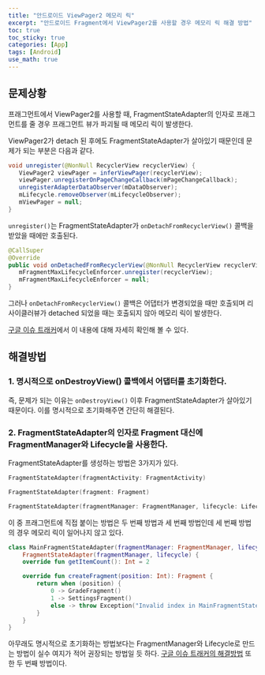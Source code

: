 ```yaml
---
title: "안드로이드 ViewPager2 메모리 릭"
excerpt: "안드로이드 Fragment에서 ViewPager2를 사용할 경우 메모리 릭 해결 방법"
toc: true
toc_sticky: true
categories: [App]
tags: [Android]
use_math: true
---
```


## 문제상황

프래그먼트에서 ViewPager2를 사용할 때, FragmentStateAdapter의 인자로 프래그먼트를 줄 경우 프래그먼트 뷰가 파괴될 때 메모리 릭이 발생한다.

ViewPager2가 detach 된 후에도 FragmentStateAdapter가 살아있기 때문인데 문제가 되는 부분은 다음과 같다.

```java
void unregister(@NonNull RecyclerView recyclerView) {
   ViewPager2 viewPager = inferViewPager(recyclerView);
   viewPager.unregisterOnPageChangeCallback(mPageChangeCallback);
   unregisterAdapterDataObserver(mDataObserver);
   mLifecycle.removeObserver(mLifecycleObserver);
   mViewPager = null;
}
```

`unregister()`는 FragmentStateAdapter가 `onDetachFromRecyclerView()` 콜백을 받았을 때에만 호출된다.

```java
@CallSuper
@Override
public void onDetachedFromRecyclerView(@NonNull RecyclerView recyclerView) {
   mFragmentMaxLifecycleEnforcer.unregister(recyclerView);
   mFragmentMaxLifecycleEnforcer = null;
}
```

그러나 `onDetachFromRecyclerView()` 콜백은 어댑터가 변경되었을 때만 호출되며 리사이클러뷰가 detached 되었을 때는 호출되지 않아 메모리 릭이 발생한다.

[구글 이슈 트래커](https://issuetracker.google.com/issues/151212195)에서 이 내용에 대해 자세히 확인해 볼 수 있다.

## 해결방법

### 1. 명시적으로 onDestroyView() 콜백에서 어댑터를 초기화한다.

즉, 문제가 되는 이유는 `onDestroyView()` 이후 FragmentStateAdapter가 살아있기 때문이다. 이를 명시적으로 초기화해주면 간단히 해결된다.

### 2. FragmentStateAdapter의 인자로 Fragment 대신에 FragmentManager와 Lifecycle을 사용한다.

FragmentStateAdapter를 생성하는 방법은 3가지가 있다.

```kotlin
FragmentStateAdapter(fragmentActivity: FragmentActivity)

FragmentStateAdapter(fragment: Fragment)

FragmentStateAdapter(fragmentManager: FragmentManager, lifecycle: Lifecycle)
```

이 중 프래그먼트에 직접 붙이는 방법은 두 번째 방법과 세 번째 방법인데 세 번째 방법의 경우 메모리 릭이 일어나지 않고 있다.

```kotlin
class MainFragmentStateAdapter(fragmentManager: FragmentManager, lifecycle: Lifecycle) :
    FragmentStateAdapter(fragmentManager, lifecycle) {
    override fun getItemCount(): Int = 2

    override fun createFragment(position: Int): Fragment {
        return when (position) {
            0 -> GradeFragment()
            1 -> SettingsFragment()
            else -> throw Exception("Invalid index in MainFragmentStateAdapter.kt")
        }
    }
}
```

아무래도 명시적으로 초기화하는 방법보다는 FragmentManager와 Lifecycle로 만드는 방법이 실수 여지가 적어 권장되는 방법일 듯 하다. [구글 이슈 트래커의 해결방법](https://issuetracker.google.com/issues/151212195#comment3) 또한 두 번째 방법이다.

<br><br>

